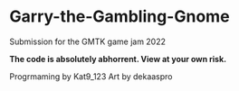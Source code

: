 # Garry-the-Gambling-Gnome
Submission for the GMTK game jam 2022

<b>The code is absolutely abhorrent. View at your own risk.</b>

Progrmaming by Kat9_123
Art by dekaaspro


